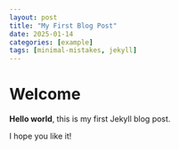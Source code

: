 ```yaml
---
layout: post
title: "My First Blog Post"
date: 2025-01-14
categories: [example]
tags: [minimal-mistakes, jekyll]
---
```


# Welcome

**Hello world**, this is my first Jekyll blog post.

I hope you like it!